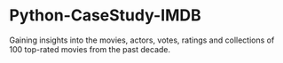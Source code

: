 # Python-CaseStudy-IMDB
Gaining insights into the movies, actors, votes, ratings and collections of 100 top-rated movies from the past decade.
